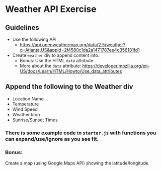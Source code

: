 # Weather API Exercise

## Guidelines

-   Use the following API
    -   https://api.openweathermap.org/data/2.5/weather?q=Atlanta,US&appid=2f4580c1da2a1471787ee4c356181fd1
-   Create `weather` div to append content into.
    -   Bonus: Use the HTML `data` attribute
    -   More about the `data` attribute: https://developer.mozilla.org/en-US/docs/Learn/HTML/Howto/Use_data_attributes

## Append the following to the Weather div

-   Location Name
-   Temperature
-   Wind Speed
-   Weather Icon
-   Sunrise/Sunset Times

### There is some example code in `starter.js` with functions you can expand/use/ignore as you see fit.

### Bonus:

Create a map (using Google Maps API) showing the latitude/longitude.
